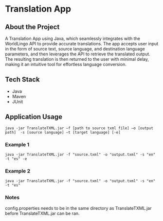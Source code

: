 # Translation App

## About the Project
A Translation App using Java, which seamlessly integrates with the WorldLingo API to provide accurate translations. The app accepts user input in the form of source text, source language, and destination language parameters, and then leverages the API to retrieve the translated output. The resulting translation is then returned to the user with minimal delay, making it an intuitive tool for effortless language conversion.

## Tech Stack
- Java
- Maven
- JUnit

## Application Usage

    java -jar TranslateTXML.jar –f [path to source txml file] –o [output path]  -s [source language] –t [target language] [-e]

### Example 1

    java -jar TranslateTXML.jar -f "source.txml" -o "output.txml" -s "en" -t "es" -e

### Example 2

    java -jar TranslateTXML.jar -f "source.txml" -o "output.txml" -s "en" -t "es"

### Notes
config.properties needs to be in the same directory as TranslateTXML.jar before TranslateTXML.jar can be ran.